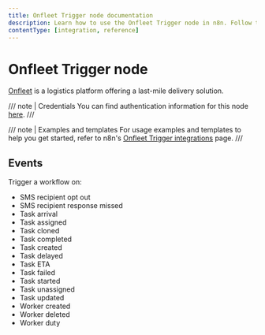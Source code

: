```yaml
---
title: Onfleet Trigger node documentation
description: Learn how to use the Onfleet Trigger node in n8n. Follow technical documentation to integrate Onfleet Trigger node into your workflows.
contentType: [integration, reference]
---
```


# Onfleet Trigger node

[Onfleet](https://onfleet.com/) is a logistics platform offering a last-mile delivery solution.

/// note | Credentials
You can find authentication information for this node [here](/integrations/builtin/credentials/onfleet.md).
///

///  note  | Examples and templates
For usage examples and templates to help you get started, refer to n8n's [Onfleet Trigger integrations](https://n8n.io/integrations/onfleet-trigger/) page.
///

## Events

Trigger a workflow on:

* SMS recipient opt out
* SMS recipient response missed
* Task arrival
* Task assigned
* Task cloned
* Task completed
* Task created
* Task delayed
* Task ETA
* Task failed
* Task started
* Task unassigned
* Task updated
* Worker created
* Worker deleted
* Worker duty

